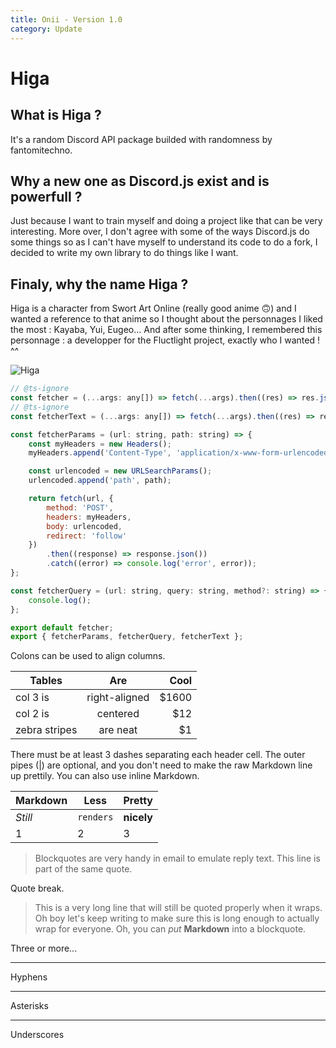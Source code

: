 ```yaml
---
title: Onii - Version 1.0
category: Update
---
```


# Higa

## What is Higa ?
It's a random Discord API package builded with randomness by fantomitechno.

## Why a new one as Discord.js exist and is powerfull ?
Just because I want to train myself and doing a project like that can be very interesting. More over, I don't agree with some of the ways Discord.js do some things so as I can't have myself to understand its code to do a fork, I decided to write my own library to do things like I want.

## Finaly, why the name Higa ?
Higa is a character from Swort Art Online (really good anime 🙃) and I wanted a reference to that anime so I thought about the personnages I liked the most : Kayaba, Yui, Eugeo... And after some thinking, I remembered this personnage : a developper for the Fluctlight project, exactly who I wanted ! ^^

![Higa](https://repository-images.githubusercontent.com/449401958/bc8d5876-fec3-4e0c-a047-be19a89068ca)

~~~javascript
// @ts-ignore
const fetcher = (...args: any[]) => fetch(...args).then((res) => res.json());
// @ts-ignore
const fetcherText = (...args: any[]) => fetch(...args).then((res) => res.text());

const fetcherParams = (url: string, path: string) => {
    const myHeaders = new Headers();
    myHeaders.append('Content-Type', 'application/x-www-form-urlencoded');

    const urlencoded = new URLSearchParams();
    urlencoded.append('path', path);

    return fetch(url, {
        method: 'POST',
        headers: myHeaders,
        body: urlencoded,
        redirect: 'follow'
    })
        .then((response) => response.json())
        .catch((error) => console.log('error', error));
};

const fetcherQuery = (url: string, query: string, method?: string) => {
    console.log();
};

export default fetcher;
export { fetcherParams, fetcherQuery, fetcherText };

~~~

Colons can be used to align columns.

| Tables        | Are           | Cool  |
| ------------- |:-------------:| -----:|
| col 3 is      | right-aligned | $1600 |
| col 2 is      | centered      |   $12 |
| zebra stripes | are neat      |    $1 |

There must be at least 3 dashes separating each header cell.
The outer pipes (|) are optional, and you don't need to make the
raw Markdown line up prettily. You can also use inline Markdown.

Markdown | Less | Pretty
--- | --- | ---
*Still* | `renders` | **nicely**
1 | 2 | 3


> Blockquotes are very handy in email to emulate reply text.
> This line is part of the same quote.

Quote break.

> This is a very long line that will still be quoted properly when it wraps. Oh boy let's keep writing to make sure this is long enough to actually wrap for everyone. Oh, you can *put* **Markdown** into a blockquote.

Three or more...

---

Hyphens

***

Asterisks

___

Underscores
